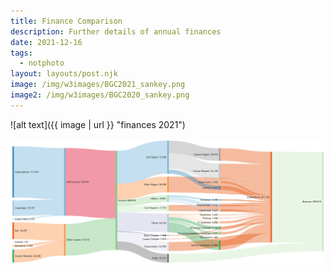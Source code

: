 ```yaml
---
title: Finance Comparison
description: Further details of annual finances
date: 2021-12-16
tags:
  - notphoto
layout: layouts/post.njk
image: /img/w3images/BGC2021_sankey.png
image2: /img/w3images/BGC2020_sankey.png
---
```


![alt text]({{ image | url }} "finances 2021")


<img src="../img/w3images/BGC2020_sankey.png">
